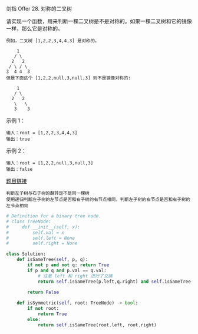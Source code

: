 剑指 Offer 28. 对称的二叉树


请实现一个函数，用来判断一棵二叉树是不是对称的。如果一棵二叉树和它的镜像一样，那么它是对称的。
```
例如，二叉树 [1,2,2,3,4,4,3] 是对称的。

    1
   / \
  2   2
 / \ / \
3  4 4  3
但是下面这个 [1,2,2,null,3,null,3] 则不是镜像对称的:

    1
   / \
  2   2
   \   \
   3    3
```
示例 1：
```
输入：root = [1,2,2,3,4,4,3]
输出：true
```
示例 2：
```
输入：root = [1,2,2,null,3,null,3]
输出：false
```

[题目链接](https://leetcode-cn.com/problems/dui-cheng-de-er-cha-shu-lcof/)

```
判断左子树与右子树的翻转是不是同一棵树
使用递归判断左子树的左节点是否和右子树的右节点相同，判断左子树的右节点是否和右子树的左节点相同
```

```python
# Definition for a binary tree node.
# class TreeNode:
#     def __init__(self, x):
#         self.val = x
#         self.left = None
#         self.right = None

class Solution:
    def isSameTree(self, p, q):
        if not p and not q: return True
        if p and q and p.val == q.val:
        	# 注意 left 和 right 进行了交换
            return self.isSameTree(p.left,q.right) and self.isSameTree(p.right,q.left)
        
        return False

    def isSymmetric(self, root: TreeNode) -> bool:
        if not root: 
            return True
        else:
            return self.isSameTree(root.left, root.right)
```
